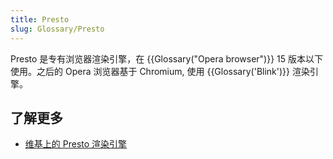 ```yaml
---
title: Presto
slug: Glossary/Presto
---
```


Presto 是专有浏览器渲染引擎，在 {{Glossary("Opera browser")}} 15 版本以下使用。之后的 Opera 浏览器基于 Chromium, 使用 {{Glossary('Blink')}} 渲染引擎。

## 了解更多

- [维基上的 Presto 渲染引擎](https://zh.wikipedia.org/wiki/Presto)
